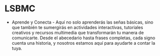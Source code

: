 # LSBMC
- Aprende y Conecta - Aquí no solo aprenderás las señas básicas, sino que también te sumergirás en actividades interactivas, tutoriales creativos y recursos multimedia que transformarán tu manera de comunicarte. Desde el abecedario hasta frases completas, cada signo cuenta una historia, y nosotros estamos aquí para ayudarte a contar la tuya.
